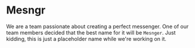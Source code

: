 # Mesngr

We are a team passionate about creating a perfect messenger. One of our team members decided that the best name for it will be `Mesnger`. Just kidding, this is just a placeholder name while we're working on it.
